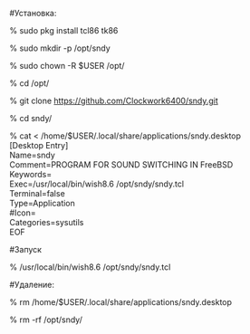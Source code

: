 
#Установка:

% sudo pkg install tcl86 tk86

% sudo mkdir -p /opt/sndy

% sudo chown -R $USER /opt/

% cd /opt/

% git clone https://github.com/Clockwork6400/sndy.git

% cd sndy/

%
cat <<EOF > /home/$USER/.local/share/applications/sndy.desktop \
[Desktop Entry] \
Name=sndy \
Comment=PROGRAM FOR SOUND SWITCHING IN FreeBSD \
Keywords= \
Exec=/usr/local/bin/wish8.6 /opt/sndy/sndy.tcl \
Terminal=false \
Type=Application \
#Icon= \
Categories=sysutils \
EOF

#Запуск

% /usr/local/bin/wish8.6 /opt/sndy/sndy.tcl

#Удаление:

% rm /home/$USER/.local/share/applications/sndy.desktop

% rm -rf /opt/sndy/
